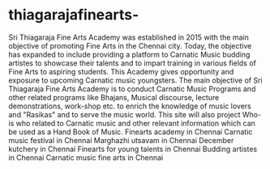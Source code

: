 # thiagarajafinearts-
  Sri Thiagaraja Fine Arts Academy was established in 2015 with the main objective of promoting Fine Arts in the Chennai city. Today, the objective has expanded to include providing a platform to Carnatic Music budding artistes to showcase their talents and to impart training in various fields of Fine Arts to aspiring students. This Academy gives opportunity and exposure to upcoming Carnatic music youngsters. The main objective of Sri Thiagaraja Fine Arts Academy is to conduct Carnatic Music Programs and other related programs like Bhajans, Musical discourse, lecture demonstrations, work-shop etc. to enrich the knowledge of music lovers and "Rasikas" and to serve the music world. This site will also project Who-is who related to Carnatic music and other relevant information which can be used as a Hand Book of Music.  Finearts academy in Chennai Carnatic music festival in Chennai Marghazhi utsavam in Chennai December kutchery in Chennai Finearts for young talents in Chennai Budding artistes in Chennai Carnatic music fine arts in Chennai
